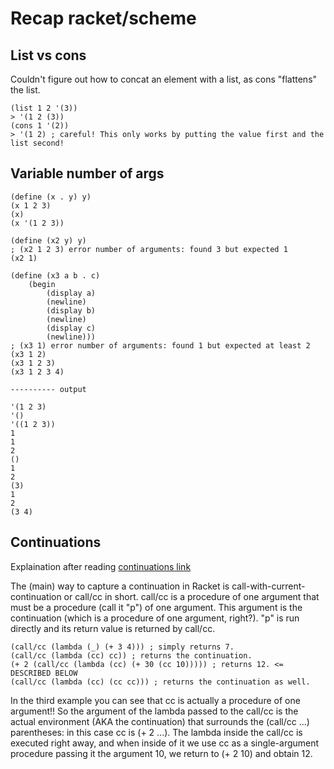# Recap racket/scheme

## List vs cons
Couldn't figure out how to concat an element with a list, as cons "flattens" the list.
```
(list 1 2 '(3))
> '(1 2 (3))
(cons 1 '(2))
> '(1 2) ; careful! This only works by putting the value first and the list second!
```

## Variable number of args
```
(define (x . y) y)
(x 1 2 3)
(x)
(x '(1 2 3))

(define (x2 y) y)
; (x2 1 2 3) error number of arguments: found 3 but expected 1
(x2 1)

(define (x3 a b . c)
    (begin
        (display a)
        (newline)
        (display b)
        (newline)
        (display c)
        (newline)))
; (x3 1) error number of arguments: found 1 but expected at least 2
(x3 1 2)
(x3 1 2 3)
(x3 1 2 3 4)

---------- output

'(1 2 3)
'()
'((1 2 3))
1
1
2
()
1
2
(3)
1
2
(3 4)
```

## Continuations
Explaination after reading [continuations link](https://www.it.uu.se/edu/course/homepage/avfunpro/ht13/lectures/Racket-2-Continuations.pdf)

The (main) way to capture a continuation in Racket is
call-with-current-continuation or call/cc in short.
call/cc is a procedure of one argument that must be a procedure (call it "p")
of one argument. This argument is the continuation (which is a procedure of one
argument, right?).
"p" is run directly and its return value is returned by call/cc.

```
(call/cc (lambda (_) (+ 3 4))) ; simply returns 7.
(call/cc (lambda (cc) cc)) ; returns the continuation.
(+ 2 (call/cc (lambda (cc) (+ 30 (cc 10))))) ; returns 12. <= DESCRIBED BELOW
(call/cc (lambda (cc) (cc cc))) ; returns the continuation as well.
```
In the third example you can see that cc is actually a procedure of one argument!! So the
argument of the lambda passed to the call/cc is the actual environment (AKA the continuation)
that surrounds the (call/cc ...) parentheses: in this case cc is (+ 2 ...).
The lambda inside the call/cc is executed right away, and when inside of it we use cc as a
single-argument procedure passing it the argument 10, we return to (+ 2 10) and obtain 12.